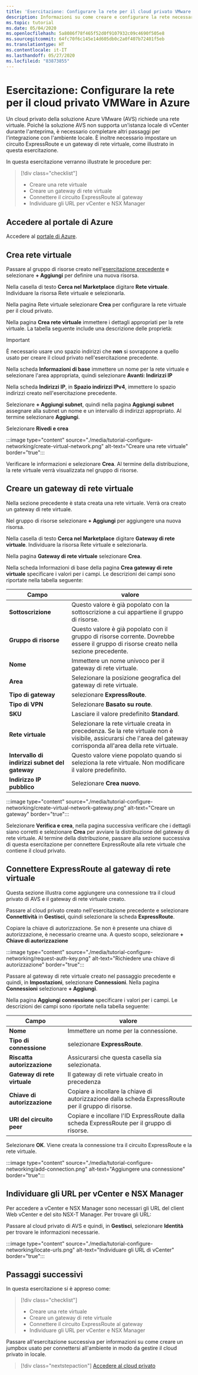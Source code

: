 ```yaml
---
title: 'Esercitazione: Configurare la rete per il cloud privato VMware in Azure'
description: Informazioni su come creare e configurare la rete necessaria per distribuire il cloud privato in Azure
ms.topic: tutorial
ms.date: 05/04/2020
ms.openlocfilehash: 5a8086f78f465f52d0f9107932c09c4690f505e8
ms.sourcegitcommit: 64fc70f6c145e14d605db0c2a0f407b72401f5eb
ms.translationtype: HT
ms.contentlocale: it-IT
ms.lasthandoff: 05/27/2020
ms.locfileid: "83873855"
---
```

# <a name="tutorial-configure-networking-for-your-vmware-private-cloud-in-azure"></a>Esercitazione: Configurare la rete per il cloud privato VMWare in Azure

Un cloud privato della soluzione Azure VMware (AVS) richiede una rete virtuale. Poiché la soluzione AVS non supporta un'istanza locale di vCenter durante l'anteprima, è necessario completare altri passaggi per l'integrazione con l'ambiente locale. È inoltre necessario impostare un circuito ExpressRoute e un gateway di rete virtuale, come illustrato in questa esercitazione.

In questa esercitazione verranno illustrate le procedure per:

> [!div class="checklist"]
> * Creare una rete virtuale
> * Creare un gateway di rete virtuale
> * Connettere il circuito ExpressRoute al gateway
> * Individuare gli URL per vCenter e NSX Manager

## <a name="sign-in-to-the-azure-portal"></a>Accedere al portale di Azure

Accedere al [portale di Azure](https://portal.azure.com).

## <a name="create-a-virtual-network"></a>Crea rete virtuale

Passare al gruppo di risorse creato nell'[esercitazione precedente](tutorial-create-private-cloud.md) e selezionare **+ Aggiungi** per definire una nuova risorsa.

Nella casella di testo **Cerca nel Marketplace** digitare **Rete virtuale**. Individuare la risorsa Rete virtuale e selezionarla.

Nella pagina Rete virtuale selezionare **Crea** per configurare la rete virtuale per il cloud privato.

Nella pagina **Crea rete virtuale** immettere i dettagli appropriati per la rete virtuale. La tabella seguente include una descrizione delle proprietà:

> [!IMPORTANT]
> È necessario usare uno spazio indirizzi che **non** si sovrappone a quello usato per creare il cloud privato nell'esercitazione precedente.

Nella scheda **Informazioni di base** immettere un nome per la rete virtuale e selezionare l'area appropriata, quindi selezionare **Avanti: Indirizzi IP**

Nella scheda **Indirizzi IP**, in **Spazio indirizzi IPv4**, immettere lo spazio indirizzi creato nell'esercitazione precedente.

Selezionare **+ Aggiungi subnet**, quindi nella pagina **Aggiungi subnet** assegnare alla subnet un nome e un intervallo di indirizzi appropriato. Al termine selezionare **Aggiungi**.

Selezionare **Rivedi e crea**

:::image type="content" source="./media/tutorial-configure-networking/create-virtual-network.png" alt-text="Creare una rete virtuale" border="true":::

Verificare le informazioni e selezionare **Crea**. Al termine della distribuzione, la rete virtuale verrà visualizzata nel gruppo di risorse.

## <a name="create-a-virtual-network-gateway"></a>Creare un gateway di rete virtuale

Nella sezione precedente è stata creata una rete virtuale. Verrà ora creato un gateway di rete virtuale.

Nel gruppo di risorse selezionare **+ Aggiungi** per aggiungere una nuova risorsa.

Nella casella di testo **Cerca nel Marketplace** digitare **Gateway di rete virtuale**. Individuare la risorsa Rete virtuale e selezionarla.

Nella pagina **Gateway di rete virtuale** selezionare **Crea**.

Nella scheda Informazioni di base della pagina **Crea gateway di rete virtuale** specificare i valori per i campi. Le descrizioni dei campi sono riportate nella tabella seguente:

| Campo | valore |
| --- | --- |
| **Sottoscrizione** | Questo valore è già popolato con la sottoscrizione a cui appartiene il gruppo di risorse. |
| **Gruppo di risorse** | Questo valore è già popolato con il gruppo di risorse corrente. Dovrebbe essere il gruppo di risorse creato nella sezione precedente. |
| **Nome** | Immettere un nome univoco per il gateway di rete virtuale. |
| **Area** | Selezionare la posizione geografica del gateway di rete virtuale. |
| **Tipo di gateway** | selezionare **ExpressRoute**. |
| **Tipo di VPN** | Selezionare **Basato su route**. |
| **SKU** | Lasciare il valore predefinito **Standard**. |
| **Rete virtuale** | Selezionare la rete virtuale creata in precedenza. Se la rete virtuale non è visibile, assicurarsi che l'area del gateway corrisponda all'area della rete virtuale. |
| **Intervallo di indirizzi subnet del gateway** | Questo valore viene popolato quando si seleziona la rete virtuale. Non modificare il valore predefinito. |
| **Indirizzo IP pubblico** | Selezionare **Crea nuovo**. |

:::image type="content" source="./media/tutorial-configure-networking/create-virtual-network-gateway.png" alt-text="Creare un gateway" border="true":::

Selezionare **Verifica e crea**, nella pagina successiva verificare che i dettagli siano corretti e selezionare **Crea** per avviare la distribuzione del gateway di rete virtuale. Al termine della distribuzione, passare alla sezione successiva di questa esercitazione per connettere ExpressRoute alla rete virtuale che contiene il cloud privato.

## <a name="connect-expressroute-to-the-virtual-network-gateway"></a>Connettere ExpressRoute al gateway di rete virtuale

Questa sezione illustra come aggiungere una connessione tra il cloud privato di AVS e il gateway di rete virtuale creato.

Passare al cloud privato creato nell'esercitazione precedente e selezionare **Connettività** in **Gestisci**, quindi selezionare la scheda **ExpressRoute**.

Copiare la chiave di autorizzazione. Se non è presente una chiave di autorizzazione, è necessario crearne una. A questo scopo, selezionare **+ Chiave di autorizzazione**

:::image type="content" source="./media/tutorial-configure-networking/request-auth-key.png" alt-text="Richiedere una chiave di autorizzazione" border="true":::

Passare al gateway di rete virtuale creato nel passaggio precedente e quindi, in **Impostazioni**, selezionare **Connessioni**. Nella pagina **Connessioni** selezionare **+ Aggiungi**.

Nella pagina **Aggiungi connessione** specificare i valori per i campi. Le descrizioni dei campi sono riportate nella tabella seguente:

| Campo | valore |
| --- | --- |
| **Nome**  | Immettere un nome per la connessione.  |
| **Tipo di connessione**  | selezionare **ExpressRoute**.  |
| **Riscatta autorizzazione**  | Assicurarsi che questa casella sia selezionata.  |
| **Gateway di rete virtuale** | Il gateway di rete virtuale creato in precedenza  |
| **Chiave di autorizzazione**  | Copiare a incollare la chiave di autorizzazione dalla scheda ExpressRoute per il gruppo di risorse. |
| **URI del circuito peer**  | Copiare e incollare l'ID ExpressRoute dalla scheda ExpressRoute per il gruppo di risorse.  |

Selezionare **OK**. Viene creata la connessione tra il circuito ExpressRoute e la rete virtuale.

:::image type="content" source="./media/tutorial-configure-networking/add-connection.png" alt-text="Aggiungere una connessione" border="true":::

## <a name="locate-the-urls-for-vcenter-and-nsx-manager"></a>Individuare gli URL per vCenter e NSX Manager

Per accedere a vCenter e NSX Manager sono necessari gli URL del client Web vCenter e del sito NSX-T Manager. Per trovare gli URL:

Passare al cloud privato di AVS e quindi, in **Gestisci**, selezionare **Identità** per trovare le informazioni necessarie.

:::image type="content" source="./media/tutorial-configure-networking/locate-urls.png" alt-text="Individuare gli URL di vCenter" border="true":::

## <a name="next-steps"></a>Passaggi successivi

In questa esercitazione si è appreso come:

> [!div class="checklist"]
> * Creare una rete virtuale
> * Creare un gateway di rete virtuale
> * Connettere il circuito ExpressRoute al gateway
> * Individuare gli URL per vCenter e NSX Manager

Passare all'esercitazione successiva per informazioni su come creare un jumpbox usato per connettersi all'ambiente in modo da gestire il cloud privato in locale.

> [!div class="nextstepaction"]
> [Accedere al cloud privato](tutorial-access-private-cloud.md)
